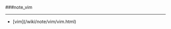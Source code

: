 ###note_vim

------

<div id=archive_catalogy>
<ul>
<li>[vim](/wiki/note/vim/vim.html)</li> 
</ul>
</div>
